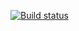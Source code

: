 [![Build status](https://ci.appveyor.com/api/projects/status/ytxqap0uexvmqg2f/branch/main?svg=true)](https://ci.appveyor.com/project/lollygolly/javaunit-hw4-selenide/branch/main)
